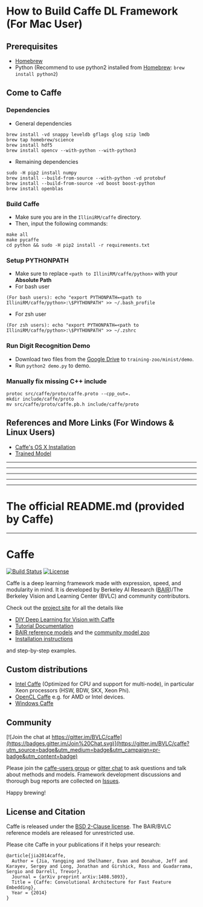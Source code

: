 # How to Build Caffe DL Framework (For Mac User)
  
## Prerequisites 
* [Homebrew](https://brew.sh/)
* Python (Recommend to use python2 installed from [Homebrew](https://brew.sh/): `brew install python2`)

## Come to Caffe

### Dependencies

* General dependencies

```
brew install -vd snappy leveldb gflags glog szip lmdb
brew tap homebrew/science
brew install hdf5
brew install opencv --with-python --with-python3
```

* Remaining dependencies

```
sudo -H pip2 install numpy
brew install --build-from-source --with-python -vd protobuf
brew install --build-from-source -vd boost boost-python
brew install openblas    
```

### Build Caffe 

* Make sure you are in the `IlliniRM/caffe` directory.
* Then, input the following commands:

```
make all 
make pycaffe
cd python && sudo -H pip2 install -r requirements.txt
```
### Setup PYTHONPATH
* Make sure to replace `<path to IlliniRM/caffe/python>` with your **Absolute Path**
* For bash user

```
(For bash users): echo "export PYTHONPATH=<path to IlliniRM/caffe/python>:\$PYTHONPATH" >> ~/.bash_profile
```
* For zsh user

```
(For zsh users): echo "export PYTHONPATH=<path to IlliniRM/caffe/python>:\$PYTHONPATH" >> ~/.zshrc
```

### Run Digit Recognition Demo
* Download two files from the [Google Drive](https://drive.google.com/drive/u/1/folders/151dvJA-1cIoJ5kNKNFrwGojRCTCMHgle) to `training-zoo/minist/demo`.
* Run `python2 demo.py` to demo.

### Manually fix missing C++ include
```
protoc src/caffe/proto/caffe.proto --cpp_out=.
mkdir include/caffe/proto
mv src/caffe/proto/caffe.pb.h include/caffe/proto
```

## References and More Links (For Windows & Linux Users)
* [Caffe's OS X Installation](http://caffe.berkeleyvision.org/install_osx.html)
* [Trained Model](https://drive.google.com/drive/u/1/folders/1Za_5X8DBD2OeAjottFdYQ94skK8arM-T)


---  
---  
---
---
___

# The official README.md (provided by Caffe)
---
# Caffe

[![Build Status](https://travis-ci.org/BVLC/caffe.svg?branch=master)](https://travis-ci.org/BVLC/caffe)
[![License](https://img.shields.io/badge/license-BSD-blue.svg)](LICENSE)

Caffe is a deep learning framework made with expression, speed, and modularity in mind.
It is developed by Berkeley AI Research ([BAIR](http://bair.berkeley.edu))/The Berkeley Vision and Learning Center (BVLC) and community contributors.

Check out the [project site](http://caffe.berkeleyvision.org) for all the details like

- [DIY Deep Learning for Vision with Caffe](https://docs.google.com/presentation/d/1UeKXVgRvvxg9OUdh_UiC5G71UMscNPlvArsWER41PsU/edit#slide=id.p)
- [Tutorial Documentation](http://caffe.berkeleyvision.org/tutorial/)
- [BAIR reference models](http://caffe.berkeleyvision.org/model_zoo.html) and the [community model zoo](https://github.com/BVLC/caffe/wiki/Model-Zoo)
- [Installation instructions](http://caffe.berkeleyvision.org/installation.html)

and step-by-step examples.

## Custom distributions

 - [Intel Caffe](https://github.com/BVLC/caffe/tree/intel) (Optimized for CPU and support for multi-node), in particular Xeon processors (HSW, BDW, SKX, Xeon Phi).
- [OpenCL Caffe](https://github.com/BVLC/caffe/tree/opencl) e.g. for AMD or Intel devices.
- [Windows Caffe](https://github.com/BVLC/caffe/tree/windows)

## Community

[![Join the chat at https://gitter.im/BVLC/caffe](https://badges.gitter.im/Join%20Chat.svg)](https://gitter.im/BVLC/caffe?utm_source=badge&utm_medium=badge&utm_campaign=pr-badge&utm_content=badge)

Please join the [caffe-users group](https://groups.google.com/forum/#!forum/caffe-users) or [gitter chat](https://gitter.im/BVLC/caffe) to ask questions and talk about methods and models.
Framework development discussions and thorough bug reports are collected on [Issues](https://github.com/BVLC/caffe/issues).

Happy brewing!

## License and Citation

Caffe is released under the [BSD 2-Clause license](https://github.com/BVLC/caffe/blob/master/LICENSE).
The BAIR/BVLC reference models are released for unrestricted use.

Please cite Caffe in your publications if it helps your research:

    @article{jia2014caffe,
      Author = {Jia, Yangqing and Shelhamer, Evan and Donahue, Jeff and Karayev, Sergey and Long, Jonathan and Girshick, Ross and Guadarrama, Sergio and Darrell, Trevor},
      Journal = {arXiv preprint arXiv:1408.5093},
      Title = {Caffe: Convolutional Architecture for Fast Feature Embedding},
      Year = {2014}
    }
